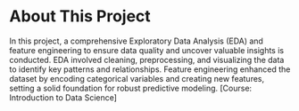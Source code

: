 # About This Project
In this project, a comprehensive Exploratory Data Analysis (EDA) and feature engineering to ensure data quality and uncover valuable insights is conducted. EDA involved cleaning, preprocessing, and visualizing the data to identify key patterns and relationships. Feature engineering enhanced the dataset by encoding categorical variables and creating new features, setting a solid foundation for robust predictive modeling. [Course: Introduction to Data Science]
